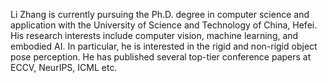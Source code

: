 Li Zhang is currently pursuing the Ph.D. degree in computer science and application with the University of Science and Technology of China, Hefei. His research interests include computer vision, machine learning, and embodied AI. In particular, he is interested in the rigid and non-rigid object pose perception. He has published several top-tier conference papers at ECCV, NeurIPS, ICML etc.